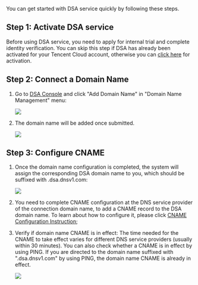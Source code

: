 You can get started with DSA service quickly by following these steps.



## Step 1: Activate DSA service

Before using DSA service, you need to apply for internal trial and complete identity verification. You can skip this step if DSA has already been activated for your Tencent Cloud account, otherwise you can  [click here](https://console.qcloud.com/dsa) for activation.

## Step 2: Connect a Domain Name

1. Go to [DSA Console](https://console.qcloud.com/dsa) and click "Add Domain Name" in "Domain Name Management" menu:	

   ![](https://mc.qcloudimg.com/static/img/2620e8750a86d169be9f8418442eb2ec/1.png)

2. The domain name will be added once submitted.

   ![](https://mc.qcloudimg.com/static/img/694a90b1587548dcc2da87f782661acb/image.png)


## Step 3: Configure CNAME

1. Once the domain name configuration is completed, the system will assign the corresponding DSA domain name to you, which should be suffixed with .dsa.dnsv1.com:

   ![](https://mc.qcloudimg.com/static/img/adab14bbb09422210328aed6e4d358e2/3.png)

2. You need to complete CNAME configuration at the DNS service provider of the connection domain name, to add a CNAME record to the DSA domain name. To learn about how to configure it, please click [CNAME Configuration Instruction](https://www.qcloud.com/doc/product/228/3121);

3. Verify if domain name CNAME is in effect: The time needed for the CNAME to take effect varies for different DNS service providers (usually within 30 minutes). You can also check whether a CNAME is in effect by using PING. If you are directed to the domain name suffixed with ".dsa.dnsv1.com" by using PING, the domain name CNAME is already in effect.

   ![](https://mc.qcloudimg.com/static/img/bd6f6e3d630123143bc7df732e697cb9/ping.png)
